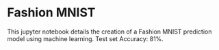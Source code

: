 # Fashion MNIST
This jupyter notebook details the creation of a Fashion MNIST prediction model using machine learning.
Test set Accuracy: 81%.
